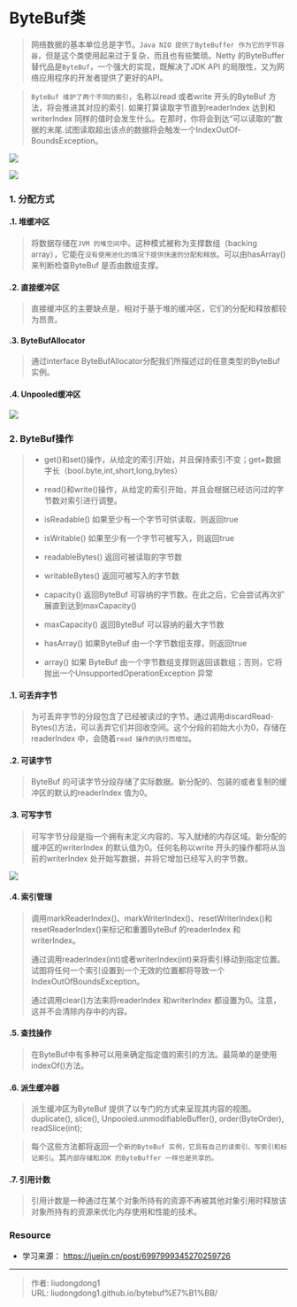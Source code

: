 # ByteBuf类


> 网络数据的基本单位总是字节。`Java NIO 提供了ByteBuffer 作为它的字节容器`，但是这个类使用起来过于复杂，而且也有些繁琐。Netty 的ByteBuffer 替代品是`ByteBuf`，一个强大的实现，既解决了JDK API 的局限性，又为网络应用程序的开发者提供了更好的API。

> `ByteBuf 维护了两个不同的索引`，名称以read 或者write 开头的ByteBuf 方法，将会推进其对应的索引. 如果打算读取字节直到readerIndex 达到和writerIndex 同样的值时会发生什么。在那时，你将会到达“可以读取的”数据的末尾.试图读取超出该点的数据将会触发一个IndexOutOf-BoundsException。

![](https://gitee.com/github-25970295/blogpictureV2/raw/master/image-20211009162909372.png)

![](https://gitee.com/github-25970295/blogpictureV2/raw/master/image-20211009162936542.png)

### 1. 分配方式

#### .1. 堆缓冲区

> 将数据存储在`JVM 的堆空间`中。这种模式被称为支撑数组（backing array），它能在`没有使用池化的情况下提供快速的分配和释放`。可以由hasArray()来判断检查ByteBuf 是否由数组支撑。

#### .2. 直接缓冲区

> 直接缓冲区的主要缺点是，相对于基于堆的缓冲区，它们的分配和释放都较为昂贵。

#### .3. ByteBufAllocator

> 通过interface ByteBufAllocator分配我们所描述过的任意类型的ByteBuf 实例。

#### .4. Unpooled缓冲区

![](https://gitee.com/github-25970295/blogpictureV2/raw/master/image-20211009163415328.png)

### 2. ByteBuf操作

> - get()和set()操作，从给定的索引开始，并且保持索引不变；get+数据字长（bool.byte,int,short,long,bytes）
>
> - read()和write()操作，从给定的索引开始，并且会根据已经访问过的字节数对索引进行调整。
> - isReadable() 如果至少有一个字节可供读取，则返回true
> - isWritable() 如果至少有一个字节可被写入，则返回true
> - readableBytes() 返回可被读取的字节数
> - writableBytes() 返回可被写入的字节数
> - capacity() 返回ByteBuf 可容纳的字节数。在此之后，它会尝试再次扩展直到达到maxCapacity()
> - maxCapacity() 返回ByteBuf 可以容纳的最大字节数
> - hasArray() 如果ByteBuf 由一个字节数组支撑，则返回true
> - array() 如果 ByteBuf 由一个字节数组支撑则返回该数组；否则，它将抛出一个UnsupportedOperationException 异常

#### .1. 可丢弃字节

> 为可丢弃字节的分段包含了已经被读过的字节。通过调用discardRead-Bytes()方法，可以丢弃它们并回收空间。这个分段的初始大小为0，存储在readerIndex 中，会随着`read 操作的执行而增加`。

#### .2. 可读字节

> ByteBuf 的可读字节分段存储了实际数据。新分配的、包装的或者复制的缓冲区的默认的readerIndex 值为0。

#### .3. 可写字节

> 可写字节分段是指一个拥有未定义内容的、写入就绪的内存区域。新分配的缓冲区的writerIndex 的默认值为0。任何名称以write 开头的操作都将从当前的writerIndex 处开始写数据，并将它增加已经写入的字节数。

![](https://gitee.com/github-25970295/blogpictureV2/raw/master/image-20211009163847209.png)

#### .4. 索引管理

> 调用markReaderIndex()、markWriterIndex()、resetWriterIndex()和resetReaderIndex()来标记和重置ByteBuf 的readerIndex 和writerIndex。
>
> 通过调用readerIndex(int)或者writerIndex(int)来将索引移动到指定位置。试图将任何一个索引设置到一个无效的位置都将导致一个IndexOutOfBoundsException。
>
> 通过调用clear()方法来将readerIndex 和writerIndex 都设置为0。注意，这并不会清除内存中的内容。

#### .5. 查找操作

> 在ByteBuf中有多种可以用来确定指定值的索引的方法。最简单的是使用indexOf()方法。

#### .6. 派生缓冲器

> 派生缓冲区为ByteBuf 提供了以专门的方式来呈现其内容的视图。duplicate(), slice(), Unpooled.unmodifiableBuffer(), order(ByteOrder), readSlice(int);

> 每个这些方法都将返回一个`新的ByteBuf 实例，它具有自己的读索引、写索引和标记索引`。其`内部存储和JDK 的ByteBuffer 一样也是共享的。`

#### .7.  引用计数

> 引用计数是一种通过在某个对象所持有的资源不再被其他对象引用时释放该对象所持有的资源来优化内存使用和性能的技术。

### Resource

- 学习来源： https://juejin.cn/post/6997999345270259726

---

> 作者: liudongdong1  
> URL: liudongdong1.github.io/bytebuf%E7%B1%BB/  

